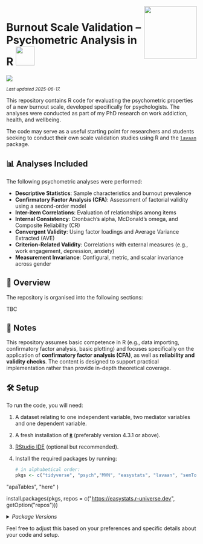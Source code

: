 <img src='logo/Hex.png' align="right" height="139" />

# Burnout Scale Validation – Psychometric Analysis in R <img src="https://media.giphy.com/media/1oGT95WukVFcRO1OFZ/giphy.gif" width="50">

[![](https://img.shields.io/badge/Language-R-blue)](http://cran.r-project.org/)

<sub>*Last updated 2025-06-17.*</sub>

This repository contains R code for evaluating the psychometric properties of a new burnout scale, developed specifically for psychologists. The analyses were conducted as part of my PhD research on work addiction, health, and wellbeing.

The code may serve as a useful starting point for researchers and students seeking to conduct their own scale validation studies using R and the [`lavaan`](http://lavaan.ugent.be/) package.

## 📊 Analyses Included

The following psychometric analyses were performed:

- **Descriptive Statistics**: Sample characteristics and burnout prevalence
- **Confirmatory Factor Analysis (CFA)**: Assessment of factorial validity using a second-order model
- **Inter-item Correlations**: Evaluation of relationships among items
- **Internal Consistency**: Cronbach’s alpha, McDonald’s omega, and Composite Reliability (CR)
- **Convergent Validity**: Using factor loadings and Average Variance Extracted (AVE)
- **Criterion-Related Validity**: Correlations with external measures (e.g., work engagement, depression, anxiety)
- **Measurement Invariance**: Configural, metric, and scalar invariance across gender

## :telescope: Overview

The repository is organised into the following sections:

TBC

## :scroll: Notes

This repository assumes basic competence in R (e.g., data importing, confirmatory factor analysis, basic plotting) and focuses specifically on the application of **confirmatory factor analysis (CFA)**, as well as **reliability and validity checks**. The content is designed to support practical implementation rather than provide in-depth theoretical coverage.

## :hammer_and_wrench: Setup

To run the code, you will need:

1. A dataset relating to one independent variable, two mediator variables and one dependent variable.
2. A fresh installation of [**`R`**](https://cran.r-project.org/) (preferably version 4.3.1 or above).
3. [RStudio IDE](https://www.rstudio.com/products/rstudio/download/) (optional but recommended).
4. Install the required packages by running:

   ```R
   # in alphabetical order:
   pkgs <- c("tidyverse", "psych","MVN", "easystats", "lavaan", "semTools","semPlot",
  "apaTables", "here" )

   install.packages(pkgs, repos = c("https://easystats.r-universe.dev", getOption("repos")))

<details>
<summary>
<i>Package Versions</i>
</summary>
   
Run on Windows 11 x64 (build 22621), with R version 4.4.2.

</details>

Feel free to adjust this based on your preferences and specific details about your code and setup.
